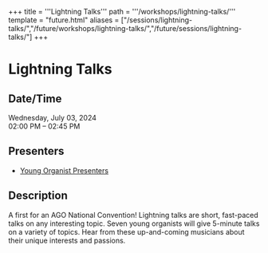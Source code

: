 +++
title = '''Lightning Talks'''
path = '''/workshops/lightning-talks/'''
template = "future.html"
aliases = ["/sessions/lightning-talks/","/future/workshops/lightning-talks/","/future/sessions/lightning-talks/"]
+++

<h1>Lightning Talks</h1>

<h2>Date/Time</h2>
<p>Wednesday, July 03, 2024<br>
02:00 PM – 02:45 PM</p>
<h2>Presenters</h2>
<ul>
<li><a href="/presenters/young-organist-presenters/">Young Organist Presenters</a></li>
</ul>
<h2>Description</h2>

A first for an AGO National Convention! Lightning talks are short, fast-paced talks on any interesting topic. Seven young organists will give 5-minute talks on a variety of topics. Hear from these up-and-coming musicians about their unique interests and passions.


